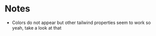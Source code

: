 # Notes
*   Colors do not appear but other tailwind properties seem to work so yeah, take a look at that